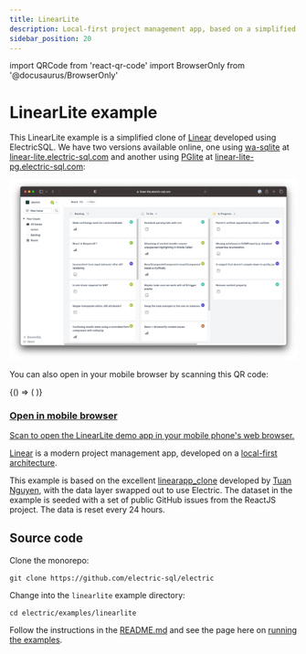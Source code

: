 ```yaml
---
title: LinearLite
description: Local-first project management app, based on a simplified Linear clone.
sidebar_position: 20
---
```


import QRCode from 'react-qr-code'
import BrowserOnly from '@docusaurus/BrowserOnly'

# LinearLite example

This LinearLite example is a simplified clone of [Linear](https://linear.app) developed using ElectricSQL. We have two versions available online, one using [wa-sqlite](../integrations/drivers/web/wa-sqlite.md) at [linear-lite.electric-sql.com](https://linear-lite.electric-sql.com) and another using [PGlite](../integrations/drivers/web/pglite.md) at [linear-lite-pg.electric-sql.com](https://linear-lite-pg.electric-sql.com/):

<div className="my-6">

[![LinearLite example screenshot](./linear-lite-screenshot.png)](https://linear-lite.electric-sql.com)

</div>

You can also open in your mobile browser by scanning this QR code:

<div className="grid grid-cols-1 gap-4 my-6 mb-8">
  <div className="tile">
    <div className="px-3 md:px-4">
      <div className="my-2 sm:my-3 md:my-4 --w-8 --sm:w-9 --md:w-10">
        <div className="flex flex-row">
          <div className="qr-container">
            <BrowserOnly>
              {() => (
                <a href="https://linear-lite.electric-sql.com" target="_blank">
                  <QRCode value="https://linear-lite.electric-sql.com" />
                </a>
              )}
            </BrowserOnly>
          </div>
          <div className="ml-8 sm:ml-10 lg:ml-12 -mt-1 sm:-mt-0">
            <a href="https://linear-lite.electric-sql.com">
              <h3>
                Open in mobile browser
              </h3>
              <p className="text-small mb-2 max-w-sm">
                Scan to open the LinearLite demo app in your mobile phone's web browser.
              </p>
            </a>
          </div>
        </div>
      </div>
    </div>
  </div>
</div>

[Linear](https://linear.app) is a modern project management app, developed on a [local-first architecture](https://linear.app/blog/scaling-the-linear-sync-engine).

This example is based on the excellent [linearapp_clone](https://github.com/tuan3w/linearapp_clone) developed by [Tuan Nguyen](https://github.com/tuan3w), with the data layer swapped out to use Electric. The dataset in the example is seeded with a set of public GitHub issues from the ReactJS project. The data is reset every 24 hours.

## Source code

Clone the monorepo:

```shell
git clone https://github.com/electric-sql/electric
```

Change into the `linearlite` example directory:

```shell
cd electric/examples/linearlite
```

Follow the instructions in the [README.md](https://github.com/electric-sql/electric/blob/main/examples/linearlite/README.md) and see the page here on [running the examples](./notes/running).
